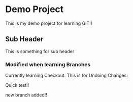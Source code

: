 # Demo Project

This is my demo project for learning GIT!!


## Sub Header

This is something for sub header

### Modified when learning Branches

Currently learning Checkout.
This is for Undoing Changes.

Quick test!!

new branch added!!